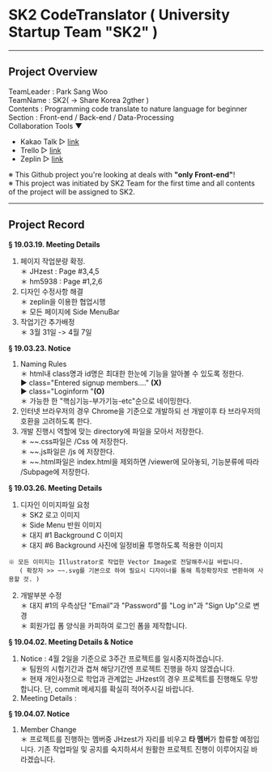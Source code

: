 # SK2 CodeTranslator ( University Startup Team "SK2" )
---
## Project Overview
TeamLeader : Park Sang Woo <br>
TeamName : SK2( -> Share Korea 2gther ) <br>
Contents : Programming code translate to nature language for beginner <br>
Section : Front-end / Back-end / Data-Processing <br>
Collaboration Tools ▼ <br>
* Kakao Talk ▷ [link](https://www.kakaocorp.com/service/KakaoTalk?lang=ko "카카오톡") <br>
* Trello ▷ [link](https://trello.com "트렐로") <br>
* Zeplin ▷ [link](https://zeplin.io "제플린") <br>

<p>
※ This Github project you're looking at deals with <strong>"only Front-end"</strong>!<br>
※ This project was initiated by SK2 Team for the first time and all contents of the project will be assigned to SK2.
</p>

---
## Project Record
  <strong>§ 19.03.19. Meeting Details</strong><br>
  1. 페이지 작업분량 확정.<br>
    ＊ JHzest : Page #3,4,5<br>
    ＊ hm5938 : Page #1,2,6<br>
  2. 디자인 수정사항 해결<br>
    ＊ zeplin을 이용한 협업시행<br>
    ＊ 모든 페이지에 Side MenuBar 
  3. 작업기간 추가배정<br>
    ＊ 3월 31일 -> 4월 7일<br>

  <strong>§ 19.03.23. Notice</strong><br>
  1. Naming Rules<br>
    ＊ html내 class명과 id명은 최대한 한눈에 기능을 알아볼 수 있도록 정한다.<br>
        ▶ class="Entered signup members...." <strong>(X)</strong><br>
        ▶ class="Loginform "<strong>(O)</strong><br>
    ＊ 가능한 한 "핵심기능-부가기능-etc"순으로 네이밍한다.<br>
  2. 인터넷 브라우저의 경우 Chrome을 기준으로 개발하되 선 개발이후 타 브라우저의 호환을 고려하도록 한다.<br>
  3. 개발 진행시 역할에 맞는 directory에 파일을 모아서 저장한다.<br>
    ＊ ~~.css파일은 /Css 에 저장한다.<br>
    ＊ ~~.js파일은 /js 에 저장한다.<br>
    ＊ ~~.html파일은 index.html을 제외하면 /viewer에 모아놓되, 기능분류에 따라 /Subpage에 저장한다.<br>
    
  <strong>§ 19.03.26. Meeting Details</strong><br>
  1. 디자인 이미지파일 요청<br>
    ＊ SK2 로고 이미지<br>
    ＊ Side Menu 반원 이미지<br>
    ＊ 대지 #1 Background C 이미지<br>
    ＊ 대지 #6 Background 사진에 일정비율 투명하도록 적용한 이미지<br>
    
    ※ 모든 이미지는 Illustrator로 작업한 Vector Image로 전달해주시길 바랍니다.
       ( 확장자 >> ~~.svg를 기본으로 하여 필요시 디자이너를 통해 특정확장자로 변환하여 사용할 것. )

  2. 개발부분 수정<br>
    ＊ 대지 #1의 우측상단 "Email"과 "Password"를 "Log in"과 "Sign Up"으로 변경<br>
    ＊ 회원가입 폼 양식을 카피하여 로그인 폼을 제작합니다.<br>

  <strong>§ 19.04.02. Meeting Details & Notice</strong><br>
  1. Notice : 4월 2일을 기준으로 3주간 프로젝트를 일시중지하겠습니다.<br>
    ＊ 팀원의 시험기간과 겹쳐 해당기간엔 프로젝트 진행을 하지 않겠습니다.<br>
    ＊ 현재 개인사정으로 학업과 관계없는 JHzest의 경우 프로젝트를 진행해도 무방합니다. 단, commit 메세지를 확실히 적어주시길 바랍니다.<br>
  2. Meeting Details : <br>
  
  <strong>§ 19.04.07. Notice</strong><br>
  1. Member Change<br>
    ＊ 프로젝트를 진행하는 멤버중 JHzest가 자리를 비우고 <strong>타 멤버</strong>가 합류할 예정입니다. 기존 작업파일 및 공지를 숙지하셔서 원활한 프로젝트 진행이 이루어지길 바라겠습니다.<br>
    
